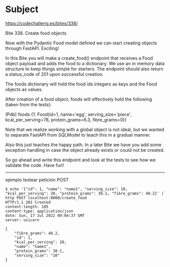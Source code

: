 # Subject

https://codechalleng.es/bites/338/

Bite 338. Create food objects

Now with the Pydantic Food model defined we can start creating objects through FastAPI. Exciting!

In this Bite you will make a create_food() endpoint that receives a Food object payload and adds the food to a
dictionary. We use an in memory data structure to keep things simple for starters. The endpoint should also return a
status_code of 201 upon successful creation.

The foods dictionary will hold the food ids integers as keys and the Food objects as values.

After creation of a food object, foods will effectively hold the following (taken from the tests):

(Pdb) foods
{1: Food(id=1, name='egg', serving_size='piece', kcal_per_serving=78, protein_grams=6.3, fibre_grams=0)}

Note that we realize working with a global object is not ideal, but we wanted to separate FastAPI from SQLModel to teach
this in a gradual manner.

Also this just teaches the happy path. In a later Bite we have you add some exception handling in case the object
already exists or could not be created.

So go ahead and write this endpoint and look at the tests to see how we validate the code. Have fun!


---
ejemplo testear petición POST
```commandline
$ echo '{"id": 1, "name": "name1", "serving_size": 10, "kcal_per_serving": 20, "protein_grams": 30.1, "fibre_grams": 40.2}' | http POST localhost:8000/create_food
HTTP/1.1 201 Created
content-length: 105
content-type: application/json
date: Sun, 17 Jul 2022 09:04:37 GMT
server: uvicorn

{
    "fibre_grams": 40.2,
    "id": 1,
    "kcal_per_serving": 20,
    "name": "name1",
    "protein_grams": 30.1,
    "serving_size": "10"
}
```